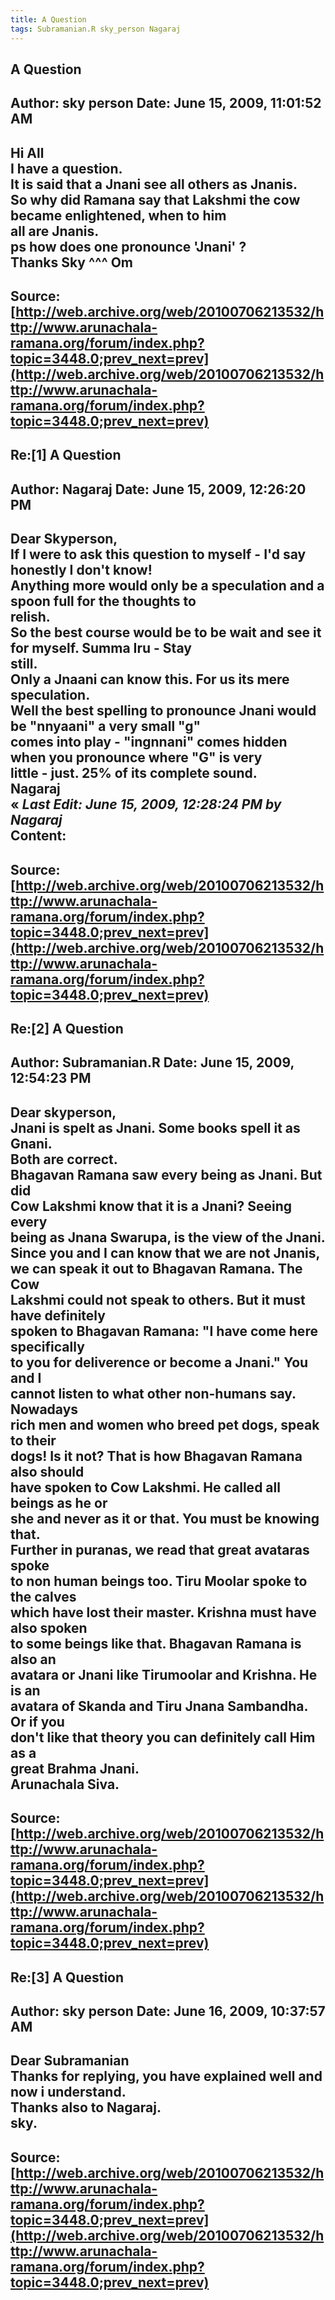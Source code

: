 ```yaml
--- 
title: A Question   
tags: Subramanian.R sky_person Nagaraj  
---  
```

## A Question  
Author: sky person          Date: June 15, 2009, 11:01:52 AM  
---  
Hi All   
I have a question.   
It is said that a Jnani see all others as Jnanis.   
So why did Ramana say that Lakshmi the cow became enlightened, when to him   
all are Jnanis.   
ps how does one pronounce 'Jnani' ?   
Thanks Sky ^^^ Om
 ---  
Source:[http://web.archive.org/web/20100706213532/http://www.arunachala-ramana.org/forum/index.php?topic=3448.0;prev_next=prev](http://web.archive.org/web/20100706213532/http://www.arunachala-ramana.org/forum/index.php?topic=3448.0;prev_next=prev)   
---  

## Re:[1] A Question  
Author: Nagaraj             Date: June 15, 2009, 12:26:20 PM  
---  
Dear Skyperson,   
If I were to ask this question to myself - I'd say honestly I don't know!  
Anything more would only be a speculation and a spoon full for the thoughts to  
relish.   
So the best course would be to be wait and see it for myself. Summa Iru - Stay  
still.   
Only a Jnaani can know this. For us its mere speculation.   
Well the best spelling to pronounce Jnani would be "nnyaani" a very small "g"  
comes into play - "ingnnani" comes hidden when you pronounce where "G" is very  
little - just. 25% of its complete sound.   
Nagaraj   
« _Last Edit: June 15, 2009, 12:28:24 PM by Nagaraj_  
Content:
 ---  
Source:[http://web.archive.org/web/20100706213532/http://www.arunachala-ramana.org/forum/index.php?topic=3448.0;prev_next=prev](http://web.archive.org/web/20100706213532/http://www.arunachala-ramana.org/forum/index.php?topic=3448.0;prev_next=prev)   
---  

## Re:[2] A Question  
Author: Subramanian.R       Date: June 15, 2009, 12:54:23 PM  
---  
Dear skyperson,   
Jnani is spelt as Jnani. Some books spell it as Gnani.   
Both are correct.   
Bhagavan Ramana saw every being as Jnani. But did   
Cow Lakshmi know that it is a Jnani? Seeing every   
being as Jnana Swarupa, is the view of the Jnani.   
Since you and I can know that we are not Jnanis,   
we can speak it out to Bhagavan Ramana. The Cow   
Lakshmi could not speak to others. But it must have definitely   
spoken to Bhagavan Ramana: "I have come here specifically   
to you for deliverence or become a Jnani." You and I   
cannot listen to what other non-humans say. Nowadays   
rich men and women who breed pet dogs, speak to their   
dogs! Is it not? That is how Bhagavan Ramana also should   
have spoken to Cow Lakshmi. He called all beings as he or   
she and never as it or that. You must be knowing that.   
Further in puranas, we read that great avataras spoke   
to non human beings too. Tiru Moolar spoke to the calves   
which have lost their master. Krishna must have also spoken   
to some beings like that. Bhagavan Ramana is also an   
avatara or Jnani like Tirumoolar and Krishna. He is an   
avatara of Skanda and Tiru Jnana Sambandha. Or if you   
don't like that theory you can definitely call Him as a   
great Brahma Jnani.   
Arunachala Siva.
 ---  
Source:[http://web.archive.org/web/20100706213532/http://www.arunachala-ramana.org/forum/index.php?topic=3448.0;prev_next=prev](http://web.archive.org/web/20100706213532/http://www.arunachala-ramana.org/forum/index.php?topic=3448.0;prev_next=prev)   
---  

## Re:[3] A Question  
Author: sky person          Date: June 16, 2009, 10:37:57 AM  
---  
Dear Subramanian   
Thanks for replying, you have explained well and now i understand.   
Thanks also to Nagaraj.   
sky.
 ---  
Source:[http://web.archive.org/web/20100706213532/http://www.arunachala-ramana.org/forum/index.php?topic=3448.0;prev_next=prev](http://web.archive.org/web/20100706213532/http://www.arunachala-ramana.org/forum/index.php?topic=3448.0;prev_next=prev)   
---  

